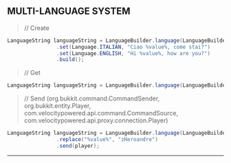 ## MULTI-LANGUAGE SYSTEM

> // Create
```java
LanguageString languageString = LanguageBuilder.language(LanguageBuilder.identifier(this, "no-player"))
                .set(Language.ITALIAN, "Ciao %value%, come stai?")
                .set(Language.ENGLISH, "Hi %value%, how are you?")
                .build();
```

> // Get
```java
LanguageString languageString = LanguageBuilder.language(LanguageBuilder.identifier(this, "no-player"));
```

> // Send  (org.bukkit.command.CommandSender, org.bukkit.entity.Player, com.velocitypowered.api.command.CommandSource, com.velocitypowered.api.proxy.connection.Player)
```java
LanguageString languageString = LanguageBuilder.language(LanguageBuilder.identifier(this, "no-player"))
                .replace("%value%", "zHeroandre")
                .send(player);
```

----
